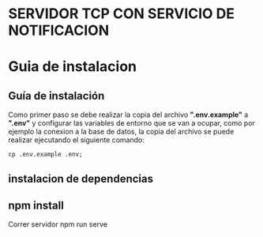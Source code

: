 # SERVIDOR TCP CON SERVICIO DE NOTIFICACION 
# Guia de instalacion 

## Guía de instalación
Como primer paso se debe realizar la copia del archivo **".env.example"** a **".env"** y configurar las variables de entorno que se van a ocupar, como por ejemplo la conexion a la base de datos, la copia del archivo se puede realizar ejecutando el siguiente comando:
````
cp .env.example .env;
````
instalacion de dependencias 
--
npm install 
--
Correr servidor 
npm run serve

